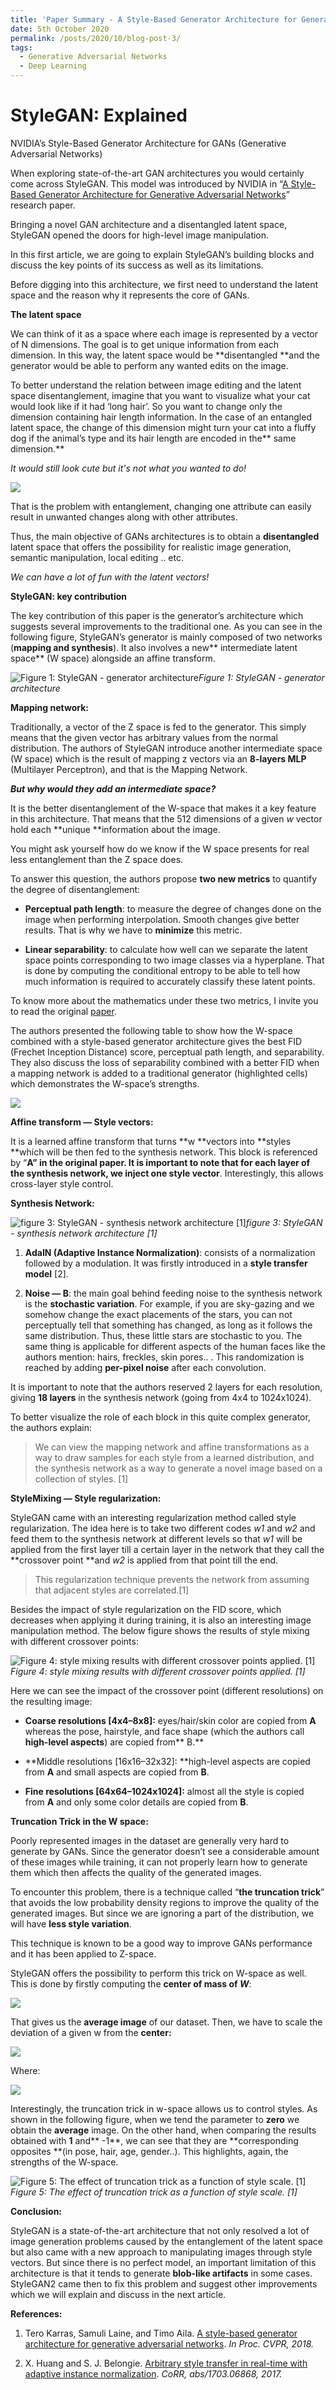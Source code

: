 ```yaml
---
title: 'Paper Summary - A Style-Based Generator Architecture for Generative Adversarial Networks'
date: 5th October 2020
permalink: /posts/2020/10/blog-post-3/
tags:
  - Generative Adversarial Networks
  - Deep Learning
---
```


# StyleGAN: Explained

NVIDIA’s Style-Based Generator Architecture for GANs (Generative Adversarial Networks)

When exploring state-of-the-art GAN architectures you would certainly come across StyleGAN. This model was introduced by NVIDIA in “[A Style-Based Generator Architecture for Generative Adversarial Networks](https://arxiv.org/abs/1812.04948)” research paper.

Bringing a novel GAN architecture and a disentangled latent space, StyleGAN opened the doors for high-level image manipulation.

In this first article, we are going to explain StyleGAN’s building blocks and discuss the key points of its success as well as its limitations.

Before digging into this architecture, we first need to understand the latent space and the reason why it represents the core of GANs.

**The latent space**

We can think of it as a space where each image is represented by a vector of N dimensions. The goal is to get unique information from each dimension. In this way, the latent space would be **disentangled **and the generator would be able to perform any wanted edits on the image.

To better understand the relation between image editing and the latent space disentanglement, imagine that you want to visualize what your cat would look like if it had ‘long hair’. So you want to change only the dimension containing hair length information. In the case of an entangled latent space, the change of this dimension might turn your cat into a fluffy dog if the animal’s type and its hair length are encoded in the** same dimension.**

*It would still look cute but it's not what you wanted to do!*

![](https://cdn-images-1.medium.com/max/2000/1*ONEN1MJeNm0M4DQMzAQ1hQ.png)

That is the problem with entanglement, changing one attribute can easily result in unwanted changes along with other attributes.

Thus, the main objective of GANs architectures is to obtain a **disentangled** latent space that offers the possibility for realistic image generation, semantic manipulation, local editing .. etc.

*We can have a lot of fun with the latent vectors!*

**StyleGAN: key contribution**

The key contribution of this paper is the generator’s architecture which suggests several improvements to the traditional one. As you can see in the following figure, StyleGAN’s generator is mainly composed of two networks (**mapping and synthesis**). It also involves a new** intermediate latent space** (W space) alongside an affine transform.

![Figure 1: StyleGAN - generator architecture](https://cdn-images-1.medium.com/max/2000/1*JkTiRZz0_Y8OSlUVHO2uoQ.gif)*Figure 1: StyleGAN - generator architecture*

**Mapping network:**

Traditionally, a vector of the Z space is fed to the generator. This simply means that the given vector has arbitrary values from the normal distribution. The authors of StyleGAN introduce another intermediate space (W space) which is the result of mapping z vectors via an **8-layers MLP** (Multilayer Perceptron), and that is the Mapping Network.

***But why would they add an intermediate space?***

It is the better disentanglement of the W-space that makes it a key feature in this architecture. That means that the 512 dimensions of a given *w* vector hold each **unique **information about the image.

You might ask yourself how do we know if the W space presents for real less entanglement than the Z space does.

To answer this question, the authors propose **two new metrics** to quantify the degree of disentanglement:

* **Perceptual path length**: to measure the degree of changes done on the image when performing interpolation. Smooth changes give better results. That is why we have to **minimize** this metric.

* **Linear separability**: to calculate how well can we separate the latent space points corresponding to two image classes via a hyperplane. That is done by computing the conditional entropy to be able to tell how much information is required to accurately classify these latent points.

To know more about the mathematics under these two metrics, I invite you to read the original [paper](https://arxiv.org/abs/1812.04948).

The authors presented the following table to show how the W-space combined with a style-based generator architecture gives the best FID (Frechet Inception Distance) score, perceptual path length, and separability. They also discuss the loss of separability combined with a better FID when a mapping network is added to a traditional generator (highlighted cells) which demonstrates the W-space’s strengths.

![](https://cdn-images-1.medium.com/max/2000/1*ZIGnH3Z7P43x7fNJyOK5Fw.png)

**Affine transform — Style vectors:**

It is a learned affine transform that turns **w **vectors into **styles **which will be then fed to the synthesis network. This block is referenced by “**A” **in the original paper. It is important to note that for each layer of the synthesis network, we inject** one style vector**. Interestingly, this allows cross-layer style control.

**Synthesis Network:**

![figure 3: StyleGAN - synthesis network architecture [1]](https://cdn-images-1.medium.com/max/2000/1*upDukKNrj1CRY0OnEKV0ow.png)*figure 3: StyleGAN - synthesis network architecture [1]*

1. **AdaIN (Adaptive Instance Normalization)**: consists of a normalization followed by a modulation. It was firstly introduced in a **style transfer model** [2].

1. **Noise — B**: the main goal behind feeding noise to the synthesis network is the **stochastic variation**. For example, if you are sky-gazing and we somehow change the exact placements of the stars, you can not perceptually tell that something has changed, as long as it follows the same distribution. Thus, these little stars are stochastic to you. The same thing is applicable for different aspects of the human faces like the authors mention: hairs, freckles, skin pores.. . This randomization is reached by adding **per-pixel noise** after each convolution.

It is important to note that the authors reserved 2 layers for each resolution, giving **18 layers** in the synthesis network (going from 4x4 to 1024x1024).

To better visualize the role of each block in this quite complex generator, the authors explain:
> We can view the mapping network and affine transformations as a way to draw samples for each style from a learned distribution, and the synthesis network as a way to generate a novel image based on a collection of styles. [1]

**StyleMixing — Style regularization:**

StyleGAN came with an interesting regularization method called style regularization. The idea here is to take two different codes *w1* and *w2* and feed them to the synthesis network at different levels so that *w1* will be applied from the first layer till a certain layer in the network that they call the **crossover point **and *w2* is applied from that point till the end.
> This regularization technique prevents the network from assuming that adjacent styles are correlated.[1]

Besides the impact of style regularization on the FID score, which decreases when applying it during training, it is also an interesting image manipulation method. The below figure shows the results of style mixing with different crossover points:

![Figure 4: style mixing results with different crossover points applied. [1]](https://cdn-images-1.medium.com/max/2000/1*PrawB43bcY7JPb6cSB9PcQ.png)*Figure 4: style mixing results with different crossover points applied. [1]*

Here we can see the impact of the crossover point (different resolutions) on the resulting image:

* **Coarse resolutions [4x4–8x8]:** eyes/hair/skin color are copied from **A** whereas the pose, hairstyle, and face shape (which the authors call **high-level aspects**) are copied from** B.**

* **Middle resolutions [16x16–32x32]: **high-level aspects are copied from **A** and small aspects are copied from **B**.

* **Fine resolutions [64x64–1024x1024]:** almost all the style is copied from **A** and only some color details are copied from **B**.

**Truncation Trick in the W space:**

Poorly represented images in the dataset are generally very hard to generate by GANs. Since the generator doesn’t see a considerable amount of these images while training, it can not properly learn how to generate them which then affects the quality of the generated images.

To encounter this problem, there is a technique called “**the truncation trick**” that avoids the low probability density regions to improve the quality of the generated images. But since we are ignoring a part of the distribution, we will have **less style variation**.

This technique is known to be a good way to improve GANs performance and it has been applied to Z-space.

StyleGAN offers the possibility to perform this trick on W-space as well. This is done by firstly computing the **center of mass of *W***:

![](https://cdn-images-1.medium.com/max/2000/1*DAs8BNKjc2fjEAm9aPf8Ew.png)

That gives us the **average image** of our dataset. Then, we have to scale the deviation of a given w from the **center:**

![](https://cdn-images-1.medium.com/max/2000/1*RMgEvqQyw4fhdrWI6dFxiA.png)

Where:

![](https://cdn-images-1.medium.com/max/2000/1*wka-HSGUvlcLEn1dGmS6zw.png)

Interestingly, the truncation trick in w-space allows us to control styles. As shown in the following figure, when we tend the parameter to **zero** we obtain the **average** image. On the other hand, when comparing the results obtained with **1** and** -1**, we can see that they are **corresponding opposites **(in pose, hair, age, gender..). This highlights, again, the strengths of the W-space.

![Figure 5: The effect of truncation trick as a function of style scale. [1]](https://cdn-images-1.medium.com/max/2000/1*DVjjCpUoR7gcwddtBHzOxw.png)*Figure 5: The effect of truncation trick as a function of style scale. [1]*

**Conclusion:**

StyleGAN is a state-of-the-art architecture that not only resolved a lot of image generation problems caused by the entanglement of the latent space but also came with a new approach to manipulating images through style vectors. But since there is no perfect model, an important limitation of this architecture is that it tends to generate **blob-like artifacts** in some cases. StyleGAN2 came then to fix this problem and suggest other improvements which we will explain and discuss in the next article.

**References:**

1. Tero Karras, Samuli Laine, and Timo Aila. [A style-based generator architecture for generative adversarial networks](https://arxiv.org/abs/1812.04948). *In Proc. CVPR, 2018.*

1. X. Huang and S. J. Belongie. [Arbitrary style transfer in real-time with adaptive instance normalization](https://arxiv.org/abs/1703.06868). *CoRR, abs/1703.06868, 2017.*
